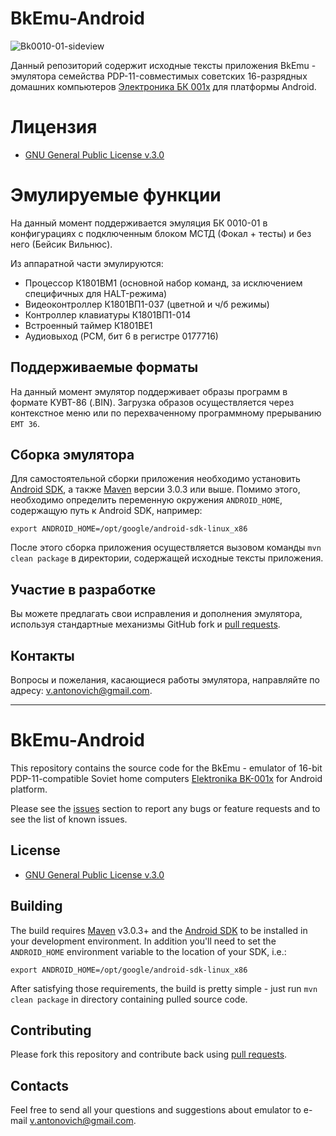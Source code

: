 # BkEmu-Android

![Bk0010-01-sideview](http://upload.wikimedia.org/wikipedia/commons/thumb/8/89/Bk0010-01-sideview.jpg/320px-Bk0010-01-sideview.jpg)

Данный репозиторий содержит исходные тексты приложения BkEmu - эмулятора семейства
PDP-11-совместимых советских 16-разрядных домашних компьютеров
[Электроника БК 001x](http://ru.wikipedia.org/wiki/БК) для платформы Android.

# Лицензия

* [GNU General Public License v.3.0](http://www.gnu.org/licenses/gpl-3.0.html)

# Эмулируемые функции

На данный момент поддерживается эмуляция БК 0010-01 в конфигурациях с подключенным блоком МСТД
(Фокал + тесты) и без него (Бейсик Вильнюс).

Из аппаратной части эмулируются:

 * Процессор К1801ВМ1 (основной набор команд, за исключением специфичных для HALT-режима)
 * Видеоконтроллер К1801ВП1-037 (цветной и ч/б режимы)
 * Контроллер клавиатуры К1801ВП1-014
 * Встроенный таймер К1801ВЕ1
 * Аудиовыход (PCM, бит 6 в регистре 0177716)

## Поддерживаемые форматы

На данный момент эмулятор поддерживает образы программ в формате КУВТ-86 (.BIN). Загрузка образов
осуществляется через контекстное меню или по перехваченному программному прерыванию `EMT 36`.

## Сборка эмулятора

Для самостоятельной сборки приложения необходимо установить
[Android SDK](http://developer.android.com/sdk/index.html), а также
[Maven](http://maven.apache.org/download.html) версии 3.0.3 или выше. Помимо этого, необходимо
определить переменную окружения `ANDROID_HOME`, содержащую путь к Android SDK, например:

    export ANDROID_HOME=/opt/google/android-sdk-linux_x86

После этого сборка приложения осуществляется вызовом команды `mvn clean package` в директории,
содержащей исходные тексты приложения.

## Участие в разработке

Вы можете предлагать свои исправления и дополнения эмулятора, используя стандартные механизмы
GitHub fork и [pull requests](https://github.com/github/android/pulls).

## Контакты

Вопросы и пожелания, касающиеся работы эмулятора, направляйте по адресу:
<v.antonovich@gmail.com>.

---

# BkEmu-Android

This repository contains the source code for the BkEmu - emulator of 16-bit PDP-11-compatible
Soviet home computers [Elektronika BK-001x](http://en.wikipedia.org/wiki/Elektronika\_BK) for
Android platform.

Please see the [issues](https://github.com/3cky/bkemu-android/issues) section to report any bugs or
feature requests and to see the list of known issues.

## License

* [GNU General Public License v.3.0](http://www.gnu.org/licenses/gpl-3.0.html)

## Building

The build requires [Maven](http://maven.apache.org/download.html) v3.0.3+ and the
[Android SDK](http://developer.android.com/sdk/index.html) to be installed in your
development environment. In addition you'll need to set the `ANDROID_HOME` environment variable
to the location of your SDK, i.e.:

    export ANDROID_HOME=/opt/google/android-sdk-linux_x86

After satisfying those requirements, the build is pretty simple - just run `mvn clean package` in
directory containing pulled source code.

## Contributing

Please fork this repository and contribute back using
[pull requests](https://github.com/github/android/pulls).

## Contacts

Feel free to send all your questions and suggestions about emulator to e-mail
<v.antonovich@gmail.com>.